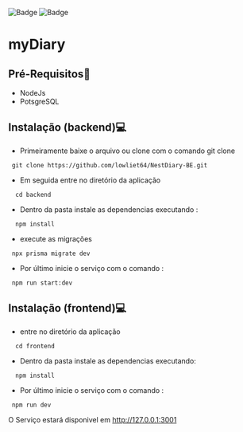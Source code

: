 

![Badge](https://img.shields.io/static/v1?label=NestJs&message=v9.0.0&color=blue&style=<STYLE>&logo=ghost) ![Badge](https://img.shields.io/static/v1?label=NextJs&message=v3.13.1&color=blue&style=<STYLE>&logo=ghost) 



# myDiary

## Pré-Requisitos📃
   * NodeJs
   * PotsgreSQL
## Instalação (backend)💻
   
   * Primeiramente baixe o arquivo ou clone com o comando git clone
   
~~~
 git clone https://github.com/lowliet64/NestDiary-BE.git
~~~

  * Em seguida entre no diretório da aplicação
  
  ~~~
    cd backend
  ~~~

   * Dentro da pasta instale as dependencias executando :
   
  ~~~
    npm install
  ~~~~

 * execute as migrações
   
  ~~~
   npx prisma migrate dev
  ~~~~


  * Por último inicie o serviço com o comando :
  ~~~
   npm run start:dev
  ~~~

  ## Instalação (frontend)💻
   
   
  * entre no diretório da aplicação
  
  ~~~
    cd frontend
  ~~~

   * Dentro da pasta instale as dependencias executando:
   
  ~~~
    npm install
  ~~~~

  * Por último inicie o serviço com o comando :
  ~~~
   npm run dev
  ~~~

O Serviço estará disponivel em http://127.0.0.1:3001

